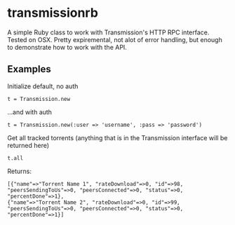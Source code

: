 transmissionrb
==============
A simple Ruby class to work with Transmission's HTTP RPC interface. Tested on OSX. Pretty expiremental, not alot of error handling, but enough to demonstrate how to work with the API.

Examples
--------

Initialize default, no auth

    t = Transmission.new

...and with auth

    t = Transmission.new(:user => 'username', :pass => 'password')

Get all tracked torrents (anything that is in the Transmission interface will be returned here)

    t.all

Returns:
    
    [{"name"=>"Torrent Name 1", "rateDownload"=>0, "id"=>98, "peersSendingToUs"=>0, "peersConnected"=>0, "status"=>0, "percentDone"=>1},
    {"name"=>"Torrent Name 2", "rateDownload"=>0, "id"=>99, "peersSendingToUs"=>0, "peersConnected"=>0, "status"=>0, "percentDone"=>1}]
